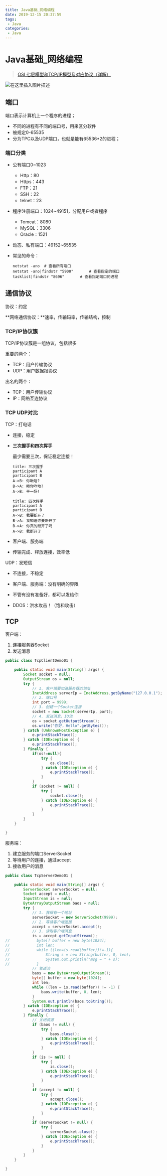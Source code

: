 ```yaml
---
title: Java基础_网络编程
date: 2019-12-15 20:37:59
tags: 
 - Java
categories:
 - Java
---
```


# Java基础_网络编程

> [OSI 七层模型和TCP/IP模型及对应协议（详解）](https://blog.csdn.net/qq_41923622/article/details/85805003)

![在这里插入图片描述](Java%E5%9F%BA%E7%A1%80_%E7%BD%91%E7%BB%9C%E7%BC%96%E7%A8%8B/20190105164025264.png)



## 端口

端口表示计算机上一个程序的进程；

- 不同的进程有不同的端口号，用来区分软件
- 被规定0-65535
- 分为TPC以及UDP端口，也就是能有65536*2的进程；



### 端口分类

- 公有端口0~1023

  - Http：80
  - Https：443
  - FTP：21
  - SSH：22
  - telnet：23

- 程序注册端口：1024~49151，分配用户或者程序

  - Tomcat：8080
  - MySQL：3306
  - Oracle：1521

- 动态、私有端口：49152~65535

- 常见的命令：

  ```shell
  netstat -ano	# 查看所有端口
  netstat -ano|findstr "5900"		# 查看指定的端口
  tasklist|findstr "8696"		# 查看指定端口的进程	
  ```



## 通信协议

协议：约定

**网络通信协议：**速率，传输码率，传输结构，控制



### TCP/IP协议簇

TCP/IP协议簇是一组协议，包括很多

重要的两个：

- TCP：用户传输协议
- UDP：用户数据报协议

出名的两个：

- TCP：用户传输协议
- IP：网络互连协议



### TCP UDP对比

TCP：打电话

- 连接，稳定

- **三次握手和四次挥手**

  最少需要三次，保证稳定连接！

  ```sequence
  title: 三次握手
  participant A
  participant B
  A->B: 你瞅啥?
  B->A: 瞅你咋地?
  A->B: 干一场!
  ```

  ```sequence
  title: 四次挥手
  participant A
  participant B
  A->B: 我要断开了
  B->A: 我知道你要断开了
  B->A: 你真的断开了吗
  A->B: 我断开了
  ```

  

- 客户端、服务端

- 传输完成、释放连接，效率低

UDP：发短信

- 不连接，不稳定
- 客户端、服务端：没有明确的界限

- 不管有没有准备好，都可以发给你
- DDOS：洪水攻击！（饱和攻击）



## TCP

客户端：

1. 连接服务器Socket
2. 发送消息

```java
public class TcpClientDemo01 {

    public static void main(String[] args) {
        Socket socket = null;
        OutputStream os = null;
        try {
            // 1. 客户端要知道服务器的地址
            InetAddress serverIp = InetAddress.getByName("127.0.0.1");
            // 2. 端口号
            int port = 9999;
            // 3. 创建一个Socket连接
            socket = new Socket(serverIp, port);
            // 4. 发送消息，IO流
            os = socket.getOutputStream();
            os.write("你好，Hello".getBytes());
        } catch (UnknownHostException e) {
            e.printStackTrace();
        } catch (IOException e) {
            e.printStackTrace();
        } finally {
            if(os!=null){
                try {
                    os.close();
                } catch (IOException e) {
                    e.printStackTrace();
                }
            }
            if (socket != null) {
                try {
                    socket.close();
                } catch (IOException e) {
                    e.printStackTrace();
                }
            }
        }
    }

}
```

服务端：

1. 建立服务的端口ServerSocket
2. 等待用户的连接，通过accept
3. 接收用户的消息

```java
public class TcpServerDemo01 {

    public static void main(String[] args) {
        ServerSocket serverSocket = null;
        Socket accept = null;
        InputStream is = null;
        ByteArrayOutputStream baos = null;
        try {
            // 1. 我得有一个地址
            serverSocket = new ServerSocket(9999);
            // 2. 等待客户端连接
            accept = serverSocket.accept();
            // 3. 读取客户端消息
            is = accept.getInputStream();
//            byte[] buffer = new byte[1024];
//            int len;
//            while ((len=is.read(buffer))!=-1){
//                String s = new String(buffer, 0, len);
//                System.out.println("msg = " + s);
//            }
            // 管道流
            baos = new ByteArrayOutputStream();
            byte[] buffer = new byte[1024];
            int len;
            while ((len = is.read(buffer)) != -1) {
                baos.write(buffer, 0, len);
            }
            System.out.println(baos.toString());
        } catch (IOException e) {
            e.printStackTrace();
        } finally {
            // 关闭资源
            if (baos != null) {
                try {
                    baos.close();
                } catch (IOException e) {
                    e.printStackTrace();
                }
            }
            if (is != null) {
                try {
                    is.close();
                } catch (IOException e) {
                    e.printStackTrace();
                }
            }
            if (accept != null) {
                try {
                    accept.close();
                } catch (IOException e) {
                    e.printStackTrace();
                }
            }
            if (serverSocket != null) {
                try {
                    serverSocket.close();
                } catch (IOException e) {
                    e.printStackTrace();
                }
            }
        }
    }

}
```







